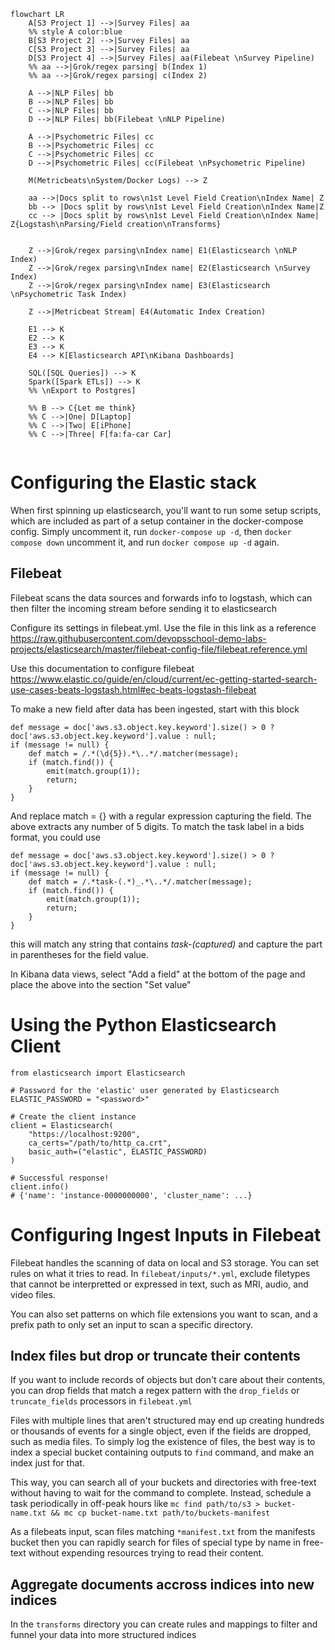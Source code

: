 ```mermaid
flowchart LR
    A[S3 Project 1] -->|Survey Files| aa
    %% style A color:blue
    B[S3 Project 2] -->|Survey Files| aa
    C[S3 Project 3] -->|Survey Files| aa
    D[S3 Project 4] -->|Survey Files| aa(Filebeat \nSurvey Pipeline)
    %% aa -->|Grok/regex parsing| b(Index 1)
    %% aa -->|Grok/regex parsing| c(Index 2)

    A -->|NLP Files| bb
    B -->|NLP Files| bb
    C -->|NLP Files| bb
    D -->|NLP Files| bb(Filebeat \nNLP Pipeline)

    A -->|Psychometric Files| cc
    B -->|Psychometric Files| cc
    C -->|Psychometric Files| cc
    D -->|Psychometric Files| cc(Filebeat \nPsychometric Pipeline)

    M(Metricbeats\nSystem/Docker Logs) --> Z

    aa -->|Docs split to rows\n1st Level Field Creation\nIndex Name| Z
    bb --> |Docs split by rows\n1st Level Field Creation\nIndex Name|Z
    cc --> |Docs split by rows\n1st Level Field Creation\nIndex Name| Z{Logstash\nParsing/Field creation\nTransforms}


    Z -->|Grok/regex parsing\nIndex name| E1(Elasticsearch \nNLP Index)
    Z -->|Grok/regex parsing\nIndex name| E2(Elasticsearch \nSurvey Index)
    Z -->|Grok/regex parsing\nIndex name| E3(Elasticsearch \nPsychometric Task Index)

    Z -->|Metricbeat Stream| E4(Automatic Index Creation)

    E1 --> K
    E2 --> K
    E3 --> K
    E4 --> K[Elasticsearch API\nKibana Dashboards]
    
    SQL([SQL Queries]) --> K
    Spark([Spark ETLs]) --> K
    %% \nExport to Postgres]
    
    %% B --> C{Let me think}
    %% C -->|One| D[Laptop]
    %% C -->|Two| E[iPhone]
    %% C -->|Three| F[fa:fa-car Car]
  
```





# Configuring the Elastic stack

When first spinning up elasticsearch, you'll want to run some setup scripts, which are included as part of a setup container in the docker-compose config. Simply uncomment it, run `docker-compose up -d`, then `docker compose down` uncomment it, and run `docker compose up -d` again.




## Filebeat

Filebeat scans the data sources and forwards info to logstash, which can then filter the incoming stream before sending it to elasticsearch

Configure its settings in filebeat.yml. Use the file in this link as a reference https://raw.githubusercontent.com/devopsschool-demo-labs-projects/elasticsearch/master/filebeat-config-file/filebeat.reference.yml 

Use this documentation to configure filebeat
https://www.elastic.co/guide/en/cloud/current/ec-getting-started-search-use-cases-beats-logstash.html#ec-beats-logstash-filebeat


To make a new field after data has been ingested, start with this block

```
def message = doc['aws.s3.object.key.keyword'].size() > 0 ? doc['aws.s3.object.key.keyword'].value : null;
if (message != null) {
    def match = /.*(\d{5}).*\..*/.matcher(message);
    if (match.find()) {
        emit(match.group(1));
        return;
    }
}
```

And replace match = {} with a regular expression capturing the field. The above extracts any number of 5 digits. To match the task label in a bids format, you could use

```
def message = doc['aws.s3.object.key.keyword'].size() > 0 ? doc['aws.s3.object.key.keyword'].value : null;
if (message != null) {
    def match = /.*task-(.*)_.*\..*/.matcher(message);
    if (match.find()) {
        emit(match.group(1));
        return;
    }
}
```

this will match any string that contains _task-(captured)_ and capture the part in parentheses for the field value.

In Kibana data views, select "Add a field" at the bottom of the page and place the above into the section "Set value"

# Using the Python Elasticsearch Client

```
from elasticsearch import Elasticsearch

# Password for the 'elastic' user generated by Elasticsearch
ELASTIC_PASSWORD = "<password>"

# Create the client instance
client = Elasticsearch(
    "https://localhost:9200",
    ca_certs="/path/to/http_ca.crt",
    basic_auth=("elastic", ELASTIC_PASSWORD)
)

# Successful response!
client.info()
# {'name': 'instance-0000000000', 'cluster_name': ...}
```

# Configuring Ingest Inputs in Filebeat

Filebeat handles the scanning of data on local and S3 storage. You can set rules on what it tries to read. In `filebeat/inputs/*.yml`, exclude filetypes that cannot be interpretted or expressed in text, such as MRI, audio, and video files. 

You can also set patterns on which file extensions you want to scan, and a prefix path to only set an input to scan a specific directory.

## Index files but drop or truncate their contents

If you want to include records of objects but don't care about their contents, you can drop fields that match a regex pattern with the `drop_fields` or `truncate_fields` processors in `filebeat.yml`

Files with multiple lines that aren't structured may end up creating hundreds or thousands of events for a single object, even if the fields are dropped, such as media files. To simply log the existence of files, the best way is to index a special bucket containing outputs to `find` command, and make an index just for that.

This way, you can search all of your buckets and directories with free-text without having to wait for the command to complete. Instead, schedule a task periodically in off-peak hours like `mc find path/to/s3 > bucket-name.txt && mc cp bucket-name.txt path/to/buckets-manifest`

As a filebeats input, scan files matching `*manifest.txt` from the manifests bucket then you can rapidly search for files of special type by name in free-text without expending resources trying to read their content.


## Aggregate documents accross indices into new indices
In the `transforms` directory you can create rules and mappings to filter and funnel your data into more structured indices
